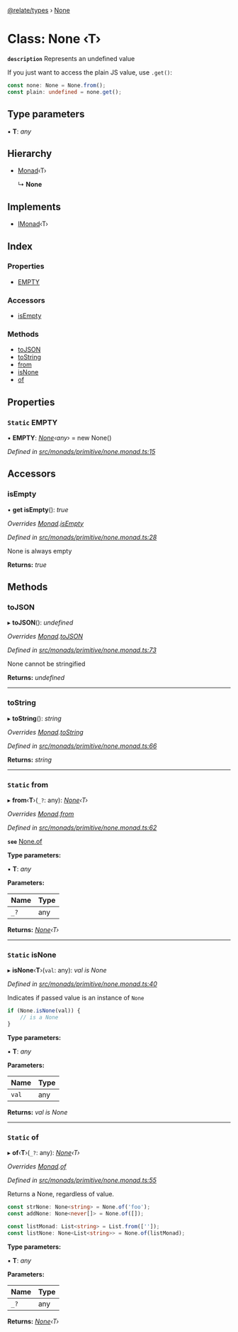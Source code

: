 [@relate/types](../README.md) › [None](none.md)

# Class: None ‹**T**›

**`description`** 
Represents an undefined value

If you just want to access the plain JS value, use `.get()`:
```ts
const none: None = None.from();
const plain: undefined = none.get();
```

## Type parameters

▪ **T**: *any*

## Hierarchy

* [Monad](monad.md)‹T›

  ↳ **None**

## Implements

* [IMonad](../interfaces/imonad.md)‹T›

## Index

### Properties

* [EMPTY](none.md#static-empty)

### Accessors

* [isEmpty](none.md#isempty)

### Methods

* [toJSON](none.md#tojson)
* [toString](none.md#tostring)
* [from](none.md#static-from)
* [isNone](none.md#static-isnone)
* [of](none.md#static-of)

## Properties

### `Static` EMPTY

▪ **EMPTY**: *[None](none.md)‹any›* = new None()

*Defined in [src/monads/primitive/none.monad.ts:15](https://github.com/neo-technology/relate/blob/master/packages/types/src/monads/primitive/none.monad.ts#L15)*

## Accessors

###  isEmpty

• **get isEmpty**(): *true*

*Overrides [Monad](monad.md).[isEmpty](monad.md#isempty)*

*Defined in [src/monads/primitive/none.monad.ts:28](https://github.com/neo-technology/relate/blob/master/packages/types/src/monads/primitive/none.monad.ts#L28)*

None is always empty

**Returns:** *true*

## Methods

###  toJSON

▸ **toJSON**(): *undefined*

*Overrides [Monad](monad.md).[toJSON](monad.md#tojson)*

*Defined in [src/monads/primitive/none.monad.ts:73](https://github.com/neo-technology/relate/blob/master/packages/types/src/monads/primitive/none.monad.ts#L73)*

None cannot be stringified

**Returns:** *undefined*

___

###  toString

▸ **toString**(): *string*

*Overrides [Monad](monad.md).[toString](monad.md#tostring)*

*Defined in [src/monads/primitive/none.monad.ts:66](https://github.com/neo-technology/relate/blob/master/packages/types/src/monads/primitive/none.monad.ts#L66)*

**Returns:** *string*

___

### `Static` from

▸ **from**‹**T**›(`_?`: any): *[None](none.md)‹T›*

*Overrides [Monad](monad.md).[from](monad.md#static-from)*

*Defined in [src/monads/primitive/none.monad.ts:62](https://github.com/neo-technology/relate/blob/master/packages/types/src/monads/primitive/none.monad.ts#L62)*

**`see`** [None.of](none.md#static-of)

**Type parameters:**

▪ **T**: *any*

**Parameters:**

Name | Type |
------ | ------ |
`_?` | any |

**Returns:** *[None](none.md)‹T›*

___

### `Static` isNone

▸ **isNone**‹**T**›(`val`: any): *val is None<T>*

*Defined in [src/monads/primitive/none.monad.ts:40](https://github.com/neo-technology/relate/blob/master/packages/types/src/monads/primitive/none.monad.ts#L40)*

Indicates if passed value is an instance of `None`
```ts
if (None.isNone(val)) {
    // is a None
}
```

**Type parameters:**

▪ **T**: *any*

**Parameters:**

Name | Type |
------ | ------ |
`val` | any |

**Returns:** *val is None<T>*

___

### `Static` of

▸ **of**‹**T**›(`_?`: any): *[None](none.md)‹T›*

*Overrides [Monad](monad.md).[of](monad.md#static-of)*

*Defined in [src/monads/primitive/none.monad.ts:55](https://github.com/neo-technology/relate/blob/master/packages/types/src/monads/primitive/none.monad.ts#L55)*

Returns a None, regardless of value.

```ts
const strNone: None<string> = None.of('foo');
const addNone: None<never[]> = None.of([]);

const listMonad: List<string> = List.from(['']);
const listNone: None<List<string>> = None.of(listMonad);
```

**Type parameters:**

▪ **T**: *any*

**Parameters:**

Name | Type |
------ | ------ |
`_?` | any |

**Returns:** *[None](none.md)‹T›*
